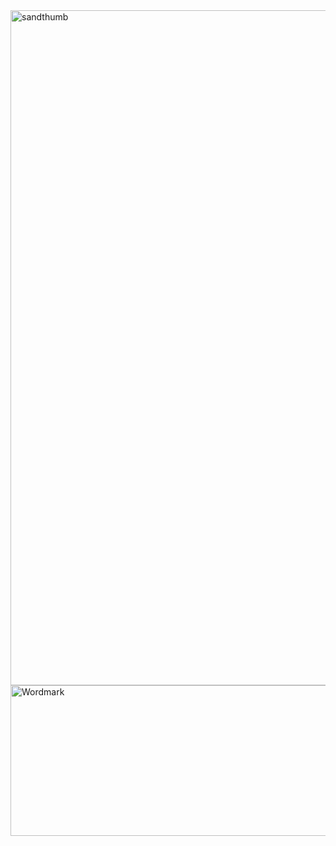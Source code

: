 <img width="1920" height="1080" alt="sandthumb" src="https://github.com/user-attachments/assets/7545b019-799d-47cc-9df9-2cdaed989203" />
<img width="1033" height="241" alt="Wordmark" src="https://github.com/user-attachments/assets/0ddb1754-4e09-482f-b6a7-c4966cddacaa" />
